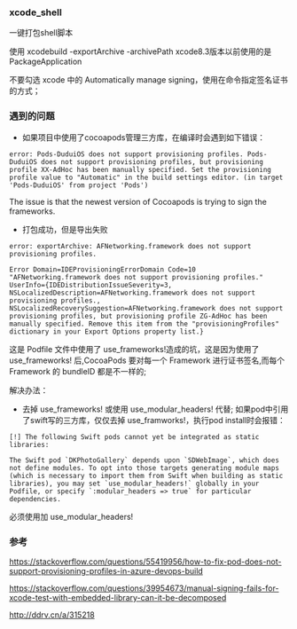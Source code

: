 ### xcode_shell
一键打包shell脚本

使用 xcodebuild -exportArchive -archivePath
xcode8.3版本以前使用的是 PackageApplication

不要勾选 xcode 中的 Automatically manage signing，使用在命令指定签名证书的方式；

### 遇到的问题
- 如果项目中使用了cocoapods管理三方库，在编译时会遇到如下错误：

``
error: Pods-DuduiOS does not support provisioning profiles. Pods-DuduiOS does not support provisioning profiles, but provisioning profile XX-AdHoc has been manually specified. Set the provisioning profile value to "Automatic" in the build settings editor. (in target 'Pods-DuduiOS' from project 'Pods')
``

The issue is that the newest version of Cocoapods is trying to sign the frameworks.

- 打包成功，但是导出失败

```
error: exportArchive: AFNetworking.framework does not support provisioning profiles.

Error Domain=IDEProvisioningErrorDomain Code=10 "AFNetworking.framework does not support provisioning profiles." UserInfo={IDEDistributionIssueSeverity=3, NSLocalizedDescription=AFNetworking.framework does not support provisioning profiles., NSLocalizedRecoverySuggestion=AFNetworking.framework does not support provisioning profiles, but provisioning profile ZG-AdHoc has been manually specified. Remove this item from the "provisioningProfiles" dictionary in your Export Options property list.}
```

这是 Podfile 文件中使用了 use_frameworks!造成的坑，这是因为使用了 use_frameworks! 后,CocoaPods 要对每一个 Framework 进行证书签名,而每个 Framework 的 bundleID 都是不一样的;

解决办法：

- 去掉 use_frameworks! 或使用 use_modular_headers! 代替;
如果pod中引用了swift写的三方库，仅仅去掉 use_framworks!，执行pod install时会报错：
```
[!] The following Swift pods cannot yet be integrated as static libraries:

The Swift pod `DKPhotoGallery` depends upon `SDWebImage`, which does not define modules. To opt into those targets generating module maps (which is necessary to import them from Swift when building as static libraries), you may set `use_modular_headers!` globally in your Podfile, or specify `:modular_headers => true` for particular dependencies.
```
必须使用加 use_modular_headers!


### 参考
https://stackoverflow.com/questions/55419956/how-to-fix-pod-does-not-support-provisioning-profiles-in-azure-devops-build

https://stackoverflow.com/questions/39954673/manual-signing-fails-for-xcode-test-with-embedded-library-can-it-be-decomposed

http://ddrv.cn/a/315218
